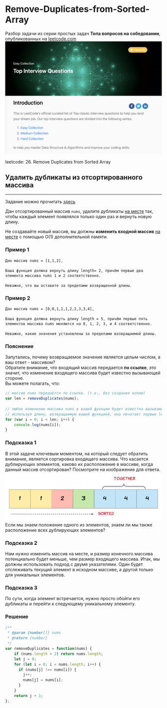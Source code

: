 # Remove-Duplicates-from-Sorted-Array

Разбор задачи из серии простых задач **Топа вопросов на собедовании**, опубликованных на [leetcode.com](https://leetcode.com)
![](img/Задания.png)

leetcode: 26. Remove Duplicates from Sorted Array

## Удалить дубликаты из отсортированного массива

___


Задание можно прочитать [здесь](https://leetcode.com/problems/remove-duplicates-from-sorted-array/)

Дан отсортированный массив `nums`, удалите дубликаты [на месте](https://en.wikipedia.org/wiki/In-place_algorithm 'Алгоритм на месте') так, чтобы каждый элемент появлялся только один раз и вернуть новую длину.

Не создавайте новый массив, вы должны **изменить входной массив** [на месте](https://en.wikipedia.org/wiki/In-place_algorithm 'Алгоритм на месте') с помощью O(1) дополнительной памяти.

### Пример 1

```
Дан массив nums = [1,1,2],

Ваша функция должна вернуть длину length= 2, причём первые два элемента массива nums 1 и 2 соответственно.

Неважно, что вы оставите за пределами возвращенной длины.
```

### Пример 2

```
Дан массив nums = [0,0,1,1,1,2,2,3,3,4],

Ваша функция должна вернуть длину length = 5, причём первые пять элементов массива nums меняются на 0, 1, 2, 3, и 4 соответственно.

Неважно, какие значения установлены за пределами возвращаемой длины.
```

### Пояснение

Запутались, почему возвращаемое значение является целым числом, а ваш ответ - массивом?   
Обратите внимание, что входящий массив передается **по ссылке**, это значит, что изменение входящего массива будет известно вызывающей стороне.   
Вы можете полагать, что:

```javascript
// массив nums передаётся по ссылке. (т.е., без создания копии)
var len = removeDuplicates(nums);

// любое изменение массива nums в вашей функции будет известна вызывающей стороне.
// используя длину, возвращаемую вашей функцией, она печатает первые len элементов.
for (var i = 0; i < len; i++) {
    console.log(nums[i]);
}
```

### Подсказка 1

В этой задаче ключевым моментом, на который следует обратить внимание, является сортировка входящего массива. Что касается дублирующих элементов, каково их расположение в массиве, когда данный массив отсортирован? Посмотрите на изображение для ответа. ![Изображение отсортированного массива](img/hint_rem_dup.png) Если мы знаем положение одного из элементов, знаем ли мы также расположение всех дублирующих элементов? 

### Подсказка 2

Нам нужно изменить массив на месте, и размер конечного массива потенциально будет меньше, чем размер входящего массива. Итак, мы должны использовать подход с двумя указателями. Один будет отслеживать текущий элемент в исходном массиве, а другой только для уникальных элементов.

### Подсказка 3

По сути, когда элемент встречается, нужно просто обойти его дубликаты и перейти к следующему уникальному элементу.

### Решение

```javascript
/**
 * @param {number[]} nums
 * @return {number}
 */
var removeDuplicates = function(nums) {
    if (nums.length < 2) return nums.length;
    let j = 0;
    for (let i = 0; i < nums.length; i++) {
      if (nums[j] !== nums[i]) {
        j++;
        nums[j] = nums[i];
      }
    }
    return j + 1;
};
```